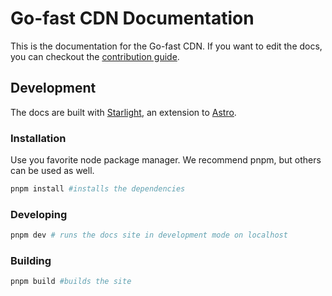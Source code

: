 # Go-fast CDN Documentation

This is the documentation for the Go-fast CDN. If you want to edit the docs, you can checkout the [contribution guide](https://kevinanielsen.github.io/go-fast-cdn/contribution/contributing/).

## Development

The docs are built with [Starlight](https://starlight.astro.build/), an extension to [Astro](https://astro.build/).

### Installation

Use you favorite node package manager. We recommend pnpm, but others can be used as well.
```bash
pnpm install #installs the dependencies
```

### Developing

```bash
pnpm dev # runs the docs site in development mode on localhost
```

### Building

```bash
pnpm build #builds the site
```
